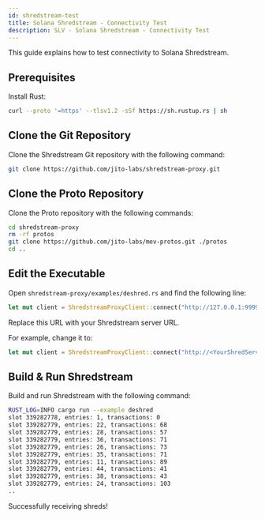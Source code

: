 ```yaml
---
id: shredstream-test
title: Solana Shredstream - Connectivity Test
description: SLV - Solana Shredstream - Connectivity Test
---
```


This guide explains how to test connectivity to Solana Shredstream.

## Prerequisites

Install Rust:

```bash
curl --proto '=https' --tlsv1.2 -sSf https://sh.rustup.rs | sh
```

## Clone the Git Repository
Clone the Shredstream Git repository with the following command:

```bash
git clone https://github.com/jito-labs/shredstream-proxy.git
```

## Clone the Proto Repository
Clone the Proto repository with the following commands:

```bash
cd shredstream-proxy
rm -rf protos
git clone https://github.com/jito-labs/mev-protos.git ./protos
cd ..
```

## Edit the Executable

Open `shredstream-proxy/examples/deshred.rs` and find the following line:

```rust
let mut client = ShredstreamProxyClient::connect("http://127.0.0.1:9999")
```

Replace this URL with your Shredstream server URL.

For example, change it to:

```rust
let mut client = ShredstreamProxyClient::connect("http://<YourShredServerIP>:10000")
```

## Build & Run Shredstream

Build and run Shredstream with the following command:

```bash
RUST_LOG=INFO cargo run --example deshred
slot 339282778, entries: 1, transactions: 0
slot 339282779, entries: 22, transactions: 68
slot 339282779, entries: 28, transactions: 57
slot 339282779, entries: 36, transactions: 71
slot 339282779, entries: 26, transactions: 73
slot 339282779, entries: 35, transactions: 71
slot 339282779, entries: 11, transactions: 89
slot 339282779, entries: 44, transactions: 41
slot 339282779, entries: 38, transactions: 43
slot 339282779, entries: 24, transactions: 103
..
```

Successfully receiving shreds!
